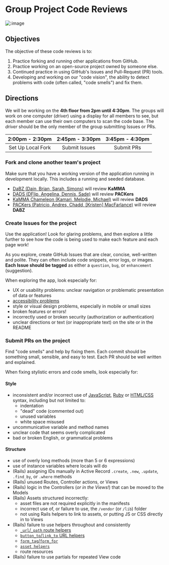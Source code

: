 # Group Project Code Reviews

![:image](http://www.somkiat.cc/wp-content/uploads/2015/02/code_reviews.jpg)

## Objectives

The objective of these code reviews is to:

1. Practice forking and running other applications from GitHub.
1. Practice working on an open-source project owned by someone else.
1. Continued practice in using GitHub's Issues and Pull-Request (PR) tools.
1. Developing and working on our "code vision", the ability to detect
   problems with code (often called, "code smells") and fix them.

## Directions

We will be working on the **4th floor from 2pm until 4:30pm**. The groups will 
work on one computer (*driver*) using a display for all members to see, but each
member can use their own computers to scan the code base. The *driver* should
be the only member of the group submitting Issues or PRs.

|  2:00pm - 2:30pm  |  2:45pm - 3:30pm  |  3:45pm - 4:30pm  |
|:-----------------:|:-----------------:|:-----------------:|
| Set Up Local Fork |   Submit Issues   |    Submit PRs     |

### Fork and clone another team's project

Make sure that you have a working version of the application running in
development locally. This includes a running and seeded database.

- [DaBZ (Dain, Brian, Sarah, Simons)][DABZ] will review **KaMMA**
- [DADS (DFlip, Angelina, Dennis, Sade)][DADS] will review **PACKers**
- [KaMMA Chameleon (Kamari, Melodie, Michael)][KaMMA] will review **DADS**
- [PACKers (Patricio, Andres, Chadd, [Kristen] MacFarlance)][PACKers] will review **DABZ**

### Create Issues for the project

Use the application! Look for glaring problems, and then explore a little
further to see how the code is being used to make each feature and each page
work!

As you explore, create GitHub Issues that are clear, concise, well-written and
polite. They can often include code snippets, error logs, or images. **Each 
Issue should be tagged** as either a `question`, `bug`, or `enhancement` 
(suggestion).

When exploring the app, look especially for:

- UX or usability problems: unclear navigation or problematic presentation of
  data or features
- [accessibility problems](/accessibility_guidelines.md)
- style or visual design problems, especially in mobile or small sizes
- broken features or errors!
- incorrectly used or broken security (authorization or authentication)
- unclear directions or text (or inappropriate text) on the site or in the 
  README

### Submit PRs on the project

Find "code smells" and help by fixing them. Each commit should be something
small, sensible, and easy to test. Each PR should be well written and explained.

When fixing stylistic errors and code smells, look especially for:

#### Style

- inconsistent and/or incorrect use of [JavaScript](https://google-styleguide.googlecode.com/svn/trunk/javascriptguide.xml), [Ruby](https://github.com/bbatsov/ruby-style-guide) or [HTML/CSS](https://google-styleguide.googlecode.com/svn/trunk/htmlcssguide.xml) syntax, 
  including but not limited to:
  + indentation
  + "dead" code (commented out)
  + unused variables
  + white space misused
- uncommunicative variable and method names
- unclear code that seems overly complicated
- bad or broken English, or grammatical problems

#### Structure

- use of overly long methods (more than 5 or 6 expressions)
- use of instance variables where locals will do
- (Rails) assigning IDs manually in Active Record `.create`, `.new`, `.update`,
  `.find_by`, or `.where` methods
- (Rails) unused Routes, Controller actions, or Views
- (Rails) logic in the Controllers (*or in the Views!*) that can be moved to
  the Models
- (Rails) Assets structured incorrectly:
  + asset files are not required explicitly in the manifests
  + incorrect use of, or failure to use, the `/vendor` (or `/lib`) folder
  + not using Rails helpers to link to assets, or putting JS or CSS directly
    in to Views
- (Rails) failure to use helpers throughout and consistently
  + [`_url`/`_path` route helpers][url-path-helpers]
  + [`button_to`/`link_to` URL helpers][button-link-helpers]
  + [`form_tag`/`form_for`][form-helpers]
  + [`asset helpers`][asset-helpers]
  + route resources
- (Rails) failure to use partials for repeated View code

<!-- Links -->

[DABZ]:                https://github.com/godot-dabz/wdi_attendance
[DADS]:                https://github.com/godot-dads/wdi_admissions_app
[KaMMA]:               https://github.com/godot-kamma-chameleons/outcomes_tracker
[PACKers]:             https://github.com/godot-packers/quiz_app
[url-path-helpers]:    http://stackoverflow.com/questions/2350539/what-is-the-difference-between-url-and-path-while-using-the-routes-in-rails
[button-link-helpers]: http://api.rubyonrails.org/classes/ActionView/Helpers/UrlHelper.html
[form-helpers]:        http://guides.rubyonrails.org/form_helpers.html
[asset-helpers]:       http://api.rubyonrails.org/classes/ActionView/Helpers/AssetTagHelper.html
